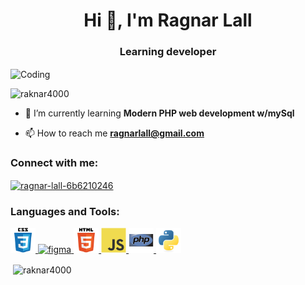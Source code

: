 

<h1 align="center">Hi 👋, I'm Ragnar Lall</h1>
<h3 align="center">Learning developer</h3>
<img align="center" alt="Coding" width="1200" height="100" src="https://i.pinimg.com/originals/fa/ff/72/faff728831ee3380772a8b12685643a8.png">



<p align="left"> <img src="https://komarev.com/ghpvc/?username=raknar4000&label=Profile%20views&color=0e75b6&style=flat" alt="raknar4000" /> </p>

- 🌱 I’m currently learning **Modern PHP web development w/mySql**

- 📫 How to reach me **ragnarlall@gmail.com**

<h3 align="left">Connect with me:</h3>
<p align="left">
<a href="https://linkedin.com/in/ragnar-lall-6b6210246" target="blank"><img align="center" src="https://raw.githubusercontent.com/rahuldkjain/github-profile-readme-generator/master/src/images/icons/Social/linked-in-alt.svg" alt="ragnar-lall-6b6210246" height="30" width="40" /></a>
</p>

<h3 align="left">Languages and Tools:</h3>
<p align="left"> <a href="https://www.w3schools.com/css/" target="_blank" rel="noreferrer"> <img src="https://raw.githubusercontent.com/devicons/devicon/master/icons/css3/css3-original-wordmark.svg" alt="css3" width="40" height="40"/> </a> <a href="https://www.figma.com/" target="_blank" rel="noreferrer"> <img src="https://www.vectorlogo.zone/logos/figma/figma-icon.svg" alt="figma" width="40" height="40"/> </a> <a href="https://www.w3.org/html/" target="_blank" rel="noreferrer"> <img src="https://raw.githubusercontent.com/devicons/devicon/master/icons/html5/html5-original-wordmark.svg" alt="html5" width="40" height="40"/> </a> <a href="https://developer.mozilla.org/en-US/docs/Web/JavaScript" target="_blank" rel="noreferrer"> <img src="https://raw.githubusercontent.com/devicons/devicon/master/icons/javascript/javascript-original.svg" alt="javascript" width="40" height="40"/> </a> <a href="https://www.php.net" target="_blank" rel="noreferrer"> <img src="https://raw.githubusercontent.com/devicons/devicon/master/icons/php/php-original.svg" alt="php" width="40" height="40"/> </a> <a href="https://www.python.org" target="_blank" rel="noreferrer"> <img src="https://raw.githubusercontent.com/devicons/devicon/master/icons/python/python-original.svg" alt="python" width="40" height="40"/> </a> </p>

<p>&nbsp;<img align="center" src="https://github-readme-stats.vercel.app/api?username=raknar4000&show_icons=true&locale=en" alt="raknar4000" /></p>
